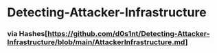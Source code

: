 # Detecting-Attacker-Infrastructure

### via Hashes[https://github.com/d0s1nt/Detecting-Attacker-Infrastructure/blob/main/AttackerInfrastructure.md]
